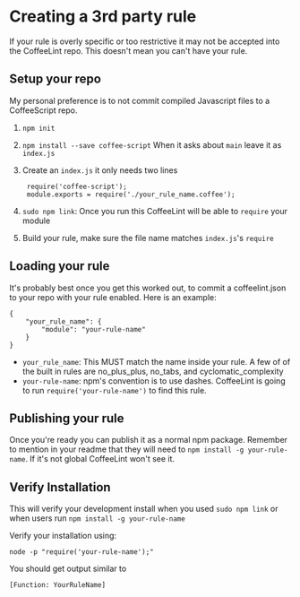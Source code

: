 Creating a 3rd party rule
=========================

If your rule is overly specific or too restrictive it may not be accepted into
the CoffeeLint repo. This doesn't mean you can't have your rule.

Setup your repo
---------------

My personal preference is to not commit compiled Javascript files to a
CoffeeScript repo. 

1. `npm init`
2. `npm install --save coffee-script` When it asks about `main` leave it as `index.js`
3. Create an `index.js` it only needs two lines

        require('coffee-script');
        module.exports = require('./your_rule_name.coffee');

4. `sudo npm link`: Once you run this CoffeeLint will be able to `require` your module
5. Build your rule, make sure the file name matches `index.js`'s `require`

[link]: https://npmjs.org/doc/cli/npm-link.html

Loading your rule
-----------------

It's probably best once you get this worked out, to commit a coffeelint.json to
your repo with your rule enabled. Here is an example:


    {
        "your_rule_name": {
            "module": "your-rule-name"
        }
    }


* `your_rule_name`: This MUST match the name inside your rule. A few of of the
  built in rules are no_plus_plus, no_tabs, and cyclomatic_complexity
* `your-rule-name`: npm's convention is to use dashes. CoffeeLint is going to
  run `require('your-rule-name')` to find this rule.

Publishing your rule
--------------------

Once you're ready you can publish it as a normal npm package. Remember to
mention in your readme that they will need to `npm install -g your-rule-name`.
If it's not global CoffeeLint won't see it.

Verify Installation
-------------------

This will verify your development install when you used `sudo npm link` or when
users run `npm install -g your-rule-name`

Verify your installation using:

    node -p "require('your-rule-name');"

You should get output similar to

    [Function: YourRuleName]

